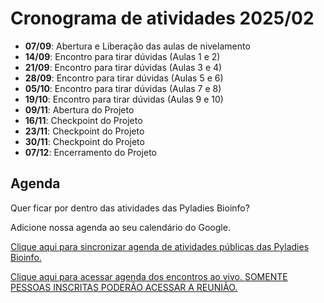 # Cronograma de atividades 2025/02

- **07/09**: Abertura e Liberação das aulas de nivelamento  
- **14/09**: Encontro para tirar dúvidas (Aulas 1 e 2) 
- **21/09**: Encontro para tirar dúvidas (Aulas 3 e 4) 
- **28/09**: Encontro para tirar dúvidas (Aulas 5 e 6) 
- **05/10**: Encontro para tirar dúvidas (Aulas 7 e 8) 
- **19/10**: Encontro para tirar dúvidas (Aulas 9 e 10) 
- **09/11**: Abertura do Projeto
- **16/11**: Checkpoint do Projeto
- **23/11**: Checkpoint do Projeto
- **30/11**: Checkpoint do Projeto
- **07/12**: Encerramento do Projeto


## Agenda

Quer ficar por dentro das atividades das Pyladies Bioinfo? 

Adicione nossa agenda ao seu calendário do Google. 

[Clique aqui para sincronizar agenda de atividades públicas das Pyladies Bioinfo.](https://calendar.google.com/calendar/u/3?cid=Y2UyMGZhOTJiNmJlNTgwYmI0NmQ3YjlkMzBhYjVlMzkzYmVjNGRiZDhiOWMzOTRkYzNmMWJkOTFmNzBhODcwNEBncm91cC5jYWxlbmRhci5nb29nbGUuY29t)

[Clique aqui para acessar agenda dos encontros ao vivo. SOMENTE PESSOAS INSCRITAS PODERÃO ACESSAR A REUNIÃO.](https://calendar.google.com/calendar/u/0?cid=ODNhMTk5NzQyNTVmMzIyODIxMjUwMjRhZDFlZGJmZTMzYmE3NTcxNDI0Y2FkMThlMDE4OTcwNjg1M2Y2MDcyZkBncm91cC5jYWxlbmRhci5nb29nbGUuY29t)
